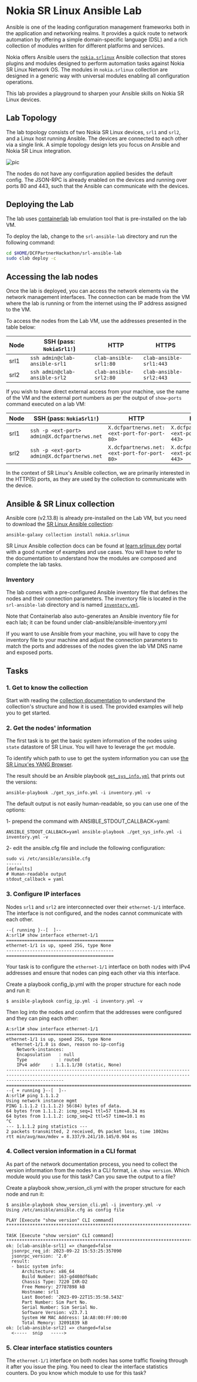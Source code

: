 # Nokia SR Linux Ansible Lab

Ansible is one of the leading configuration management frameworks both in the application and networking realms. It provides a quick route to network automation by offering a simple domain-specific language (DSL) and a rich collection of modules written for different platforms and services.

Nokia offers Ansible users the [`nokia.srlinux`](https://learn.srlinux.dev/ansible/collection/) Ansible collection that stores plugins and modules designed to perform automation tasks against Nokia SR Linux Network OS. The modules in `nokia.srlinux` collection are designed in a generic way with universal modules enabling all configuration operations.

This lab provides a playground to sharpen your Ansible skills on Nokia SR Linux devices.

## Lab Topology

The lab topology consists of two Nokia SR Linux devices, `srl1` and `srl2`, and a Linux host running Ansible. The devices are connected to each other via a single link. A simple topology design lets you focus on Ansible and Nokia SR Linux integration.

![pic](https://gitlab.com/rdodin/pics/-/wikis/uploads/1072f8c533eb46fc61acfde56562d159/image.png)

The nodes do not have any configuration applied besides the default config. The JSON-RPC is already enabled on the devices and running over ports 80 and 443, such that the Ansible can communicate with the devices.

## Deploying the Lab

The lab uses [containerlab](https://containerlab.dev) lab emulation tool that is pre-installed on the lab VM.

To deploy the lab, change to the `srl-ansible-lab` directory and run the following command:

```bash
cd $HOME/DCFPartnerHackathon/srl-ansible-lab
sudo clab deploy -c
```

## Accessing the lab nodes

Once the lab is deployed, you can access the network elements via the network management interfaces. The connection can be made from the VM where the lab is running or from the internet using the IP address assigned to the VM.

To access the nodes from the Lab VM, use the addresses presented in the table below:

| Node | SSH (pass: `NokiaSrl1!`)      | HTTP                   | HTTPS                   |
| ---- | ----------------------------- | ---------------------- | ----------------------- |
| srl1 | `ssh admin@clab-ansible-srl1` | `clab-ansible-srl1:80` | `clab-ansible-srl1:443` |
| srl2 | `ssh admin@clab-ansible-srl2` | `clab-ansible-srl2:80` | `clab-ansible-srl2:443` |

If you wish to have direct external access from your machine, use the name of the VM and the external port numbers as per the output of `show-ports` command executed on a lab VM:

| Node | SSH (pass: `NokiaSrl1!`)      | HTTP                         | HTTPS                         |
| ---- | ----------------------------- | ---------------------------- | ----------------------------- |
| srl1 | `ssh -p <ext-port> admin@X.dcfpartnerws.net` | `X.dcfpartnerws.net:<ext-port-for-port-80>` | `X.dcfpartnerws.net:<ext-port-for-port-443>` |
| srl2 | `ssh -p <ext-port> admin@X.dcfpartnerws.net` | `X.dcfpartnerws.net:<ext-port-for-port-80>` | `X.dcfpartnerws.net:<ext-port-for-port-443>` |

In the context of SR Linux's Ansible collection, we are primarily interested in the HTTP(S) ports, as they are used by the collection to communicate with the device.

## Ansible & SR Linux collection

Ansible core (v2.13.8) is already pre-installed on the Lab VM, but you need to download the [SR Linux Ansible collection](https://learn.srlinux.dev/ansible/collection/):
```
ansible-galaxy collection install nokia.srlinux
```

SR Linux Ansible collection docs can be found at [learn.srlinux.dev](https://learn.srlinux.dev/ansible/collection/) portal with a good number of examples and use cases. You will have to refer to the documentation to understand how the modules are composed and complete the lab tasks.

### Inventory

The lab comes with a pre-configured Ansible inventory file that defines the nodes and their connection parameters. The inventory file is located in the `srl-ansible-lab` directory and is named [`inventory.yml`](inventory.yml).

Note that Containerlab also auto-generates an Ansible inventory file for each lab; it can be found under clab-ansible/ansible-inventory.yml

If you want to use Ansible from your machine, you will have to copy the inventory file to your machine and adjust the connection parameters to match the ports and addresses of the nodes given the lab VM DNS name and exposed ports.

## Tasks

### 1. Get to know the collection

Start with reading the [collection documentation](https://learn.srlinux.dev/ansible/collection/) to understand the collection's structure and how it is used. The provided examples will help you to get started.

### 2. Get the nodes' information

The first task is to get the basic system information of the nodes using `state` datastore of SR Linux. You will have to leverage the `get` module.

To identify which path to use to get the system information you can use [the SR Linux'es YANG Browser](https://yang.srlinux.dev).

The result should be an Ansible playbook [`get_sys_info.yml`](get_sys_info.yml) that prints out the versions:
```
ansible-playbook ./get_sys_info.yml -i inventory.yml -v
```

The default output is not easily human-readable, so you can use one of the options:

1- prepend the command with ANSIBLE_STDOUT_CALLBACK=yaml:
```
ANSIBLE_STDOUT_CALLBACK=yaml ansible-playbook ./get_sys_info.yml -i inventory.yml -v
```

2- edit the ansible.cfg file and include the following configuration:
```
sudo vi /etc/ansible/ansible.cfg
------
[defaults]
# Human-readable output
stdout_callback = yaml
```


### 3. Configure IP interfaces

Nodes `srl1` and `srl2` are interconnected over their `ethernet-1/1` interface. The interface is not configured, and the nodes cannot communicate with each other.

```
--{ running }--[  ]--
A:srl1# show interface ethernet-1/1 
=========================================
ethernet-1/1 is up, speed 25G, type None
-----------------------------------------
=========================================
```

Your task is to configure the `ethernet-1/1` interface on both nodes with IPv4 addresses and ensure that nodes can ping each other via this interface.

Create a playbook config_ip.yml with the proper structure for each node and run it:

```
$ ansible-playbook config_ip.yml -i inventory.yml -v
```

Then log into the nodes and confirm that the addresses were configured and they can ping each other:
```
A:srl1# show interface ethernet-1/1
==================================================================================================================================================================
ethernet-1/1 is up, speed 25G, type None
  ethernet-1/1.0 is down, reason no-ip-config
    Network-instances:
    Encapsulation   : null
    Type            : routed
    IPv4 addr    : 1.1.1.1/30 (static, None)
------------------------------------------------------------------------------------------------------------------------------------------------------------------
==================================================================================================================================================================
--{ + running }--[  ]--
A:srl1# ping 1.1.1.2
Using network instance mgmt
PING 1.1.1.2 (1.1.1.2) 56(84) bytes of data.
64 bytes from 1.1.1.2: icmp_seq=1 ttl=57 time=8.34 ms
64 bytes from 1.1.1.2: icmp_seq=2 ttl=57 time=10.1 ms
^C
--- 1.1.1.2 ping statistics ---
2 packets transmitted, 2 received, 0% packet loss, time 1002ms
rtt min/avg/max/mdev = 8.337/9.241/10.145/0.904 ms
```


### 4. Collect version information in a CLI format

As part of the network documentation process, you need to collect the version information from the nodes in a CLI format, i.e. `show version`. Which module would you use for this task? Can you save the output to a file?

Create a playbook show_version_cli.yml with the proper structure for each node and run it:

```
$ ansible-playbook show_version_cli.yml -i inventory.yml -v
Using /etc/ansible/ansible.cfg as config file

PLAY [Execute "show version" CLI command] ************************************************************************************************************************

TASK [Execute "show version" CLI command] ************************************************************************************************************************
ok: [clab-ansible-srl1] => changed=false
  jsonrpc_req_id: 2023-09-22 15:53:25:357090
  jsonrpc_version: '2.0'
  result:
  - basic system info:
      Architecture: x86_64
      Build Number: 163-gd408df6a0c
      Chassis Type: 7220 IXR-D2
      Free Memory: 27787898 kB
      Hostname: srl1
      Last Booted: '2023-09-22T15:35:58.543Z'
      Part Number: Sim Part No.
      Serial Number: Sim Serial No.
      Software Version: v23.7.1
      System HW MAC Address: 1A:A8:00:FF:00:00
      Total Memory: 32091839 kB
ok: [clab-ansible-srl2] => changed=false
  <-----  snip   ----->

```

### 5. Clear interface statistics counters

The `ethernet-1/1` interface on both nodes has some traffic flowing through it after you issue the ping. You need to clear the interface statistics counters. Do you know which module to use for this task?
